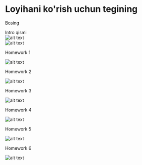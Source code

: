 # Loyihani ko'rish uchun tegining

[Bosing](https://lesson67html.netlify.app)

Intro qismi
<br/>
![alt text](/imgs/image.png)
<br/>
![alt text](/imgs/image-1.png)

Homework 1

![alt text](/imgs/image-2.png)

Homework 2

![alt text](/imgs/image-3.png)

Homework 3

![alt text](/imgs/image-4.png)

Homework 4

![alt text](/imgs/image-5.png)

Homework 5

![alt text](/imgs/image-6.png)

Homework 6

![alt text](/imgs/image-7.png)